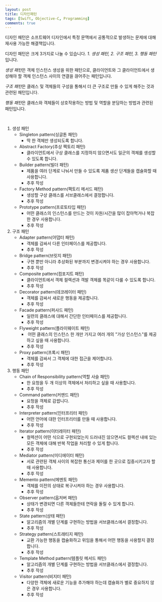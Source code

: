 ```yaml
---
layout: post
title: 디자인패턴
tags: [Swift, Objective-C, Programming]
comments: true
---
```


디자인 패턴은 소프트웨어 디자인에서 특정 문맥에서 공통적으로 발생하는 문제에 대해 재사용 가능한 해결책입니다.

디자인 패턴은 크게 3가지로 나눌 수 있습니다. <em>1. 생성 패턴, 2. 구조 패턴, 3. 행동 패턴</em>입니다.

<em>생성 패턴</em>은 객체 인스턴스 생성을 위한 패턴으로, 클라이언트와 그 클라이언트에서 생성해야 할 객체 인스턴스 사이의 연결을 끊어주는 패턴입니다.

<em>구조 패턴</em>은 클래스 및 객체들의 구성을 통해서 더 큰 구조로 만들 수 있게 해주는 것과 관련된 패턴입니다.

<em>행동 패턴</em>은 클래스와 객체들이 상호작용하는 방법 및 역할을 분담하는 방법과 관련된 패턴입니다.

&nbsp;
<ol>
 	<li>생성 패턴
<ul>
 	<li>Singleton pattern(싱글톤 패턴)
<ul>
 	<li>딱 한 객체만 생성되도록 합니다.</li>
</ul>
</li>
 	<li>Abstract Factory(추상 팩토리 패턴)
<ul>
 	<li>클라이언트에서 구상 클래스를 지정하지 않으면서도 일군의 객체를 생성할 수 있도록 합니다.</li>
</ul>
</li>
 	<li>Builder pattern(빌더 패턴)
<ul>
 	<li>제품을 여러 단계로 나눠서 만들 수 있도록 제품 생산 단계들을 캡슐화할 때 사용합니다.</li>
 	<li>추후 작성</li>
</ul>
</li>
 	<li>Factory Method pattern(팩토리 메서드 패턴)
<ul>
 	<li>생성할 구상 클래스를 서브클래스에서 결정합니다.</li>
 	<li>추후 작성</li>
</ul>
</li>
 	<li>Prototype pattern(프로토타입 패턴)
<ul>
 	<li>어떤 클래스의 인스턴스를 만드는 것이 자원/시간을 많이 잡아먹거나 복잡한 경우 사용합니다.</li>
 	<li>추후 작성</li>
</ul>
</li>
</ul>
</li>
 	<li>구조 패턴
<ul>
 	<li>Adapter pattern(어댑터 패턴)
<ul>
 	<li>객체를 감싸서 다른 인터페이스를 제공합니다.</li>
 	<li>추후 작성</li>
</ul>
</li>
 	<li>Bridge pattern(브릿지 패턴)
<ul>
 	<li>구현 뿐만 아니라 추상화된 부분까지 변경시켜야 하는 경우 사용합니다.</li>
 	<li>추후 작성</li>
</ul>
</li>
 	<li>Composite pattern(컴포지트 패턴)
<ul>
 	<li>클라이언트에서 객체 컬렉션과 객발 객체를 똑같이 다룰 수 있도록 합니다.</li>
 	<li>추후 작성</li>
</ul>
</li>
 	<li>Decorator pattern(데코레이터 패턴)
<ul>
 	<li>객체를 감싸서 새로운 행동을 제공합니다.</li>
 	<li>추후 작성</li>
</ul>
</li>
 	<li>Facade pattern(퍼사드 패턴)
<ul>
 	<li>일련의 클래스에 대해서 간단한 인터페이스를 제공합니다.</li>
 	<li>추후 작성</li>
</ul>
</li>
 	<li>Flyweight pattern(플라이웨이트 패턴)
<ul>
 	<li> 어떤 클래스의 인스턴스 한 개만 가지고 여러 개의 "가상 인스턴스"를 제공하고 싶을 때 사용합니다.</li>
 	<li>추후 작성</li>
</ul>
</li>
 	<li>Proxy pattern(프록시 패턴)
<ul>
 	<li>객체를 감싸서 그 객체에 대한 접근을 제어합니다.</li>
 	<li>추후 작성</li>
</ul>
</li>
</ul>
</li>
 	<li>행동 패턴
<ul>
 	<li>Chain of Responsibility pattern(역할 사슬 패턴)
<ul>
 	<li>한 요청을 두 개 이상의 객체에서 처리하고 싶을 때 사용합니다.</li>
 	<li>추후 작성</li>
</ul>
</li>
 	<li>Command pattern(커맨드 패턴)
<ul>
 	<li>요청을 객체로 감쌉니다.</li>
 	<li>추후 작성</li>
</ul>
</li>
 	<li>Interpreter pattern(인터프리터 패턴)
<ul>
 	<li>어떤 언어에 대한 인터프리터를 만들 때 사용합니다.</li>
 	<li>추후 작성</li>
</ul>
</li>
 	<li>Iterator pattern(이터레이터 패턴)
<ul>
 	<li>컬렉션이 어떤 식으로 구현되었는지 드러내진 않으면서도 컬렉션 내에 있는 모든 객체에 대해 반복 작업을 처리할 수 있게 합니다.</li>
 	<li>추후 작성</li>
</ul>
</li>
 	<li>Mediator pattern(미디에이터 패턴)
<ul>
 	<li>서로 관련된 객체 사이의 복잡한 통신과 제어를 한 곳으로 집중시키고자 할 때 사용합니다.</li>
 	<li>추후 작성</li>
</ul>
</li>
 	<li>Memento pattern(메멘토 패턴)
<ul>
 	<li>객체를 이전의 상태로 복구시켜야 하는 경우 사용합니다.</li>
 	<li>추후 작성</li>
</ul>
</li>
 	<li>Observer pattern(옵저버 패턴)
<ul>
 	<li>상태가 변경되면 다른 객체들한테 연락을 돌릴 수 있게 합니다.</li>
 	<li>추후 작성</li>
</ul>
</li>
 	<li>State pattern(상태 패턴)
<ul>
 	<li>알고리즘의 개별 단계를 구현하는 방법을 서브클래스에서 결정합니다.</li>
 	<li>추후 작성</li>
</ul>
</li>
 	<li>Strategy pattern(스트래티지 패턴)
<ul>
 	<li>교환 가능한 행동을 캡슐화하고 위임을 통해서 어떤 행동을 사용할지 결정합니다.</li>
 	<li>추후 작성</li>
</ul>
</li>
 	<li>Template Method pattern(템플릿 메서드 패턴)
<ul>
 	<li>알고리즘의 개별 단계를 구현하는 방법을 서브클래스에서 결정합니다.</li>
 	<li>추후 작성</li>
</ul>
</li>
 	<li>Visitor pattern(비지터 패턴)
<ul>
 	<li>다양한 객체에 새로운 기능을 추가해야 하는데 캡슐화가 별로 중요하지 않은 경우 사용합니다.</li>
 	<li>추후 작성</li>
</ul>
</li>
</ul>
</li>
</ol>
&nbsp;
